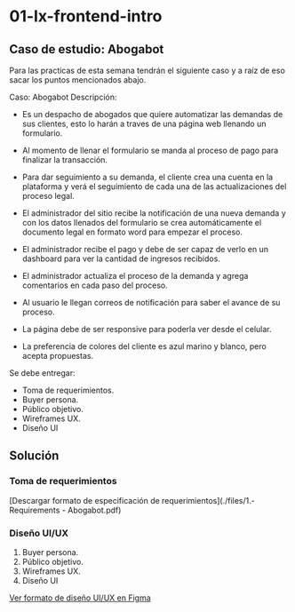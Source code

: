 # 01-lx-frontend-intro

## Caso de estudio: Abogabot

Para las practicas de esta semana tendrán el siguiente caso y a raíz de eso sacar los puntos mencionados abajo.

Caso: Abogabot Descripción:

- Es un despacho de abogados que quiere automatizar las demandas de sus clientes, esto lo harán a traves de una página web llenando un formulario.

- Al momento de llenar el formulario se manda al proceso de pago para finalizar la transacción.

- Para dar seguimiento a su demanda, el cliente crea una cuenta en la plataforma y verá el seguimiento de cada una de las actualizaciones del proceso legal.

- El administrador del sitio recibe la notificación de una nueva demanda y con los datos llenados del formulario se crea automáticamente el documento legal en formato word para empezar el proceso.

- El administrador recibe el pago y debe de ser capaz de verlo en un dashboard para ver la cantidad de ingresos recibidos.

- El administrador actualiza el proceso de la demanda y agrega comentarios en cada paso del proceso.

- Al usuario le llegan correos de notificación para saber el avance de su proceso.

- La página debe de ser responsive para poderla ver desde el celular.

- La preferencia de colores del cliente es azul marino y blanco, pero acepta propuestas.

Se debe entregar:

- Toma de requerimientos.
- Buyer persona.
- Público objetivo.
- Wireframes UX.
- Diseño UI

## Solución

### Toma de requerimientos

[Descargar formato de especificación de requerimientos](./files/1.-Requirements - Abogabot.pdf)

### Diseño UI/UX

1. Buyer persona.
2. Público objetivo.
3. Wireframes UX.
4. Diseño UI

[Ver formato de diseño UI/UX en Figma](blank:#https://www.figma.com/file/Mkx9auwfUkc71swFxI1GHh/Figma-Basics?node-id=0%3A286)
